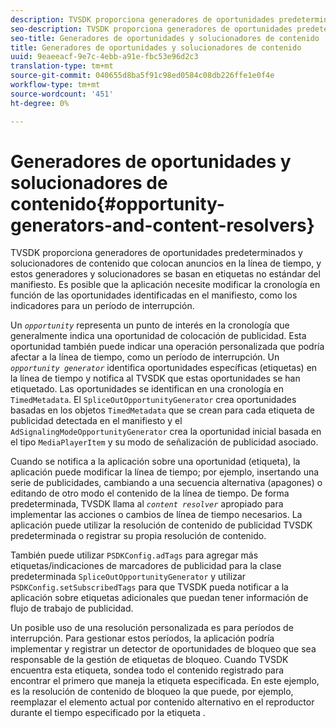 ```yaml
---
description: TVSDK proporciona generadores de oportunidades predeterminados y solucionadores de contenido que colocan anuncios en la línea de tiempo, y estos generadores y solucionadores se basan en etiquetas no estándar del manifiesto. Es posible que la aplicación necesite modificar la cronología en función de las oportunidades identificadas en el manifiesto, como los indicadores para un período de interrupción.
seo-description: TVSDK proporciona generadores de oportunidades predeterminados y solucionadores de contenido que colocan anuncios en la línea de tiempo, y estos generadores y solucionadores se basan en etiquetas no estándar del manifiesto. Es posible que la aplicación necesite modificar la cronología en función de las oportunidades identificadas en el manifiesto, como los indicadores para un período de interrupción.
seo-title: Generadores de oportunidades y solucionadores de contenido
title: Generadores de oportunidades y solucionadores de contenido
uuid: 9eaeeacf-9e7c-4ebb-a91e-fbc53e96d2c3
translation-type: tm+mt
source-git-commit: 040655d8ba5f91c98ed0584c08db226ffe1e0f4e
workflow-type: tm+mt
source-wordcount: '451'
ht-degree: 0%

---
```



# Generadores de oportunidades y solucionadores de contenido{#opportunity-generators-and-content-resolvers}

TVSDK proporciona generadores de oportunidades predeterminados y solucionadores de contenido que colocan anuncios en la línea de tiempo, y estos generadores y solucionadores se basan en etiquetas no estándar del manifiesto. Es posible que la aplicación necesite modificar la cronología en función de las oportunidades identificadas en el manifiesto, como los indicadores para un período de interrupción.

Un *`opportunity`* representa un punto de interés en la cronología que generalmente indica una oportunidad de colocación de publicidad. Esta oportunidad también puede indicar una operación personalizada que podría afectar a la línea de tiempo, como un período de interrupción. Un *`opportunity generator`* identifica oportunidades específicas (etiquetas) en la línea de tiempo y notifica al TVSDK que estas oportunidades se han etiquetado. Las oportunidades se identifican en una cronología en `TimedMetadata`. El `SpliceOutOpportunityGenerator` crea oportunidades basadas en los objetos `TimedMetadata` que se crean para cada etiqueta de publicidad detectada en el manifiesto y el `AdSignalingModeOpportunityGenerator` crea la oportunidad inicial basada en el tipo `MediaPlayerItem` y su modo de señalización de publicidad asociado.

Cuando se notifica a la aplicación sobre una oportunidad (etiqueta), la aplicación puede modificar la línea de tiempo; por ejemplo, insertando una serie de publicidades, cambiando a una secuencia alternativa (apagones) o editando de otro modo el contenido de la línea de tiempo. De forma predeterminada, TVSDK llama al *`content resolver`* apropiado para implementar las acciones o cambios de línea de tiempo necesarios. La aplicación puede utilizar la resolución de contenido de publicidad TVSDK predeterminada o registrar su propia resolución de contenido.

También puede utilizar `PSDKConfig.adTags` para agregar más etiquetas/indicaciones de marcadores de publicidad para la clase predeterminada `SpliceOutOpportunityGenerator` y utilizar `PSDKConfig.setSubscribedTags` para que TVSDK pueda notificar a la aplicación sobre etiquetas adicionales que puedan tener información de flujo de trabajo de publicidad.

Un posible uso de una resolución personalizada es para períodos de interrupción. Para gestionar estos períodos, la aplicación podría implementar y registrar un detector de oportunidades de bloqueo que sea responsable de la gestión de etiquetas de bloqueo. Cuando TVSDK encuentra esta etiqueta, sondea todo el contenido registrado para encontrar el primero que maneja la etiqueta especificada. En este ejemplo, es la resolución de contenido de bloqueo la que puede, por ejemplo, reemplazar el elemento actual por contenido alternativo en el reproductor durante el tiempo especificado por la etiqueta .
